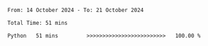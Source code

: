 <!--START_SECTION:waka-->

```txt
From: 14 October 2024 - To: 21 October 2024

Total Time: 51 mins

Python   51 mins         >>>>>>>>>>>>>>>>>>>>>>>>>   100.00 %
```

<!--END_SECTION:waka-->
